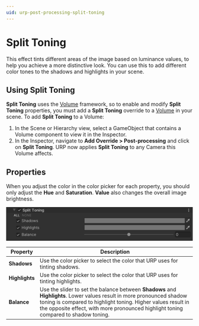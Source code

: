 ```yaml
---
uid: urp-post-processing-split-toning
---
```

# Split Toning

This effect tints different areas of the image based on luminance values, to help you achieve a more distinctive look. You can use this to add different color tones to the shadows and highlights in your scene.

## Using Split Toning

**Split Toning** uses the [Volume](Volumes.md) framework, so to enable and modify **Split Toning** properties, you must add a **Split Toning** override to a [Volume](Volumes.md) in your scene. To add **Split Toning** to a Volume:

1. In the Scene or Hierarchy view, select a GameObject that contains a Volume component to view it in the Inspector.
2. In the Inspector, navigate to **Add Override > Post-processing** and click on **Split Toning**. URP now applies **Split Toning** to any Camera this Volume affects.

## Properties

When you adjust the color in the color picker for each property, you should only adjust the **Hue** and **Saturation**. **Value** also changes the overall image brightness.

![](Images/Inspectors/SplitToning.png)

| **Property**   | **Description**                                              |
| -------------- | ------------------------------------------------------------ |
| **Shadows**    | Use the color picker to select the color that URP uses for tinting shadows. |
| **Highlights** | Use the color picker to select the color that URP uses for tinting highlights. |
| **Balance**    | Use the slider to set the balance between **Shadows** and **Highlights**. Lower values result in more pronounced shadow toning is compared to highlight toning. Higher values result in the opposite effect, with more pronounced highlight toning compared to shadow toning. |
